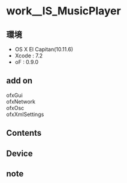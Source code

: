 # work__IS_MusicPlayer #

## 環境 ##
*	OS X El Capitan(10.11.6)
*	Xcode : 7.2
*	oF : 0.9.0

## add on ##
ofxGui  
ofxNetwork  
ofxOsc  
ofxXmlSettings  

## Contents ##


## Device ##


## note ##



